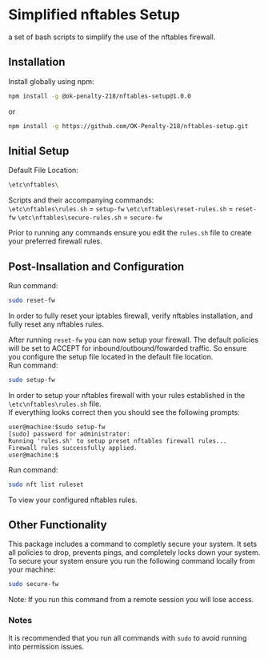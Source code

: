 # Simplified nftables Setup
a set of bash scripts to simplify the use of the nftables firewall.

## Installation
Install globally using npm:<br>
```bash 
npm install -g @ok-penalty-218/nftables-setup@1.0.0
```
or<br>
```bash
npm install -g https://github.com/OK-Penalty-218/nftables-setup.git
```

## Initial Setup
Default File Location: 
```bash
\etc\nftables\
```
Scripts and their accompanying commands:<br>
```\etc\nftables\rules.sh``` = ```setup-fw```
```\etc\nftables\reset-rules.sh``` = ```reset-fw```
```\etc\nftables\secure-rules.sh``` = ```secure-fw```

Prior to running any commands ensure you edit the ```rules.sh``` file to create your preferred firewall rules.

## Post-Insallation and Configuration
Run command:
```bash
sudo reset-fw
```
In order to fully reset your iptables firewall, verify nftables installation, and fully reset any nftables rules.<br>

After running ```reset-fw``` you can now setup your firewall. The default policies will be set to ACCEPT for inbound/outbound/fowarded traffic. So ensure you configure the setup file located in the default file location.<br>
Run command:
```bash
sudo setup-fw
```
In order to setup your nftables firewall with your rules established in the ```\etc\nftables\rules.sh``` file.<br>
If everything looks correct then you should see the following prompts:<br>
```
user@machine:$sudo setup-fw
[sudo] password for administrator:
Running 'rules.sh' to setup preset nftables firewall rules...
Firewall rules successfully applied.
user@machine:$
```
Run command:
```bash
sudo nft list ruleset
```
To view your configured nftables rules.

## Other Functionality
This package includes a command to completly secure your system. It sets all policies to drop, prevents pings, and completely locks down your system.<br>
To secure your system ensure you run the following command locally from your machine:<br>
```bash
sudo secure-fw
```
Note: If you run this command from a remote session you will lose access.

### Notes
It is recommended that you run all commands with ```sudo``` to avoid running into permission issues.
